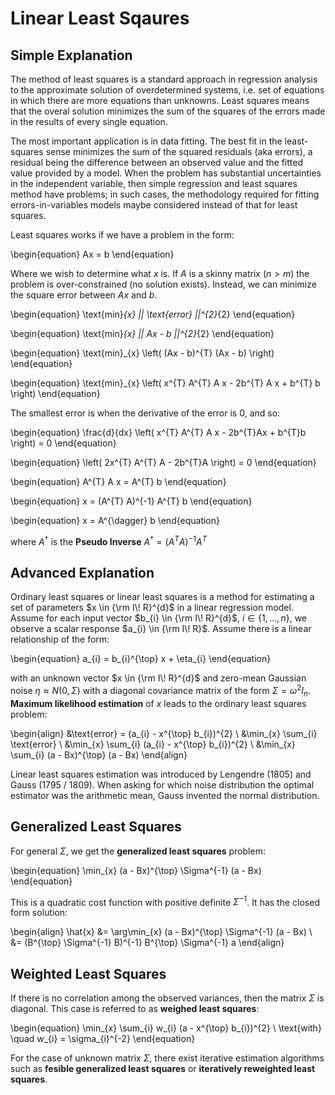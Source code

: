 # Linear Least Sqaures

## Simple Explanation
The method of least squares is a standard approach in regression analysis to
the approximate solution of overdetermined systems, i.e. set of equations in
which there are more equations than unknowns. Least squares means that the
overal solution minimizes the sum of the squares of the errors made in the
results of every single equation.

The most important application is in data fitting. The best fit in the
least-squares sense minimizes the sum of the squared residuals (aka errors),
a residual being the difference between an observed value and the fitted value
provided by a model. When the problem has substantial uncertainties in the
independent variable, then simple regression and least squares method have
problems; in such cases, the methodology required for fitting
errors-in-variables models maybe considered instead of that for least squares.

Least squares works if we have a problem in the form:

\begin{equation}
    Ax = b
\end{equation}

Where we wish to determine what $x$ is. If $A$ is a skinny matrix ($n > m$) the
problem is over-constrained (no solution exists). Instead, we can minimize the
square error between $Ax$ and $b$.

\begin{equation}
    \text{min}_{x} || \text{error} ||^{2}_{2}
\end{equation}

\begin{equation}
    \text{min}_{x} || Ax - b ||^{2}_{2}
\end{equation}

\begin{equation}
    \text{min}_{x} \left( (Ax - b)^{T} (Ax - b) \right)
\end{equation}

\begin{equation}
    \text{min}_{x} \left( x^{T} A^{T} A x - 2b^{T} A x + b^{T} b \right)
\end{equation}

The smallest error is when the derivative of the error is 0, and so:

\begin{equation}
    \frac{d}{dx} \left( x^{T} A^{T} A x - 2b^{T}Ax + b^{T}b \right) = 0
\end{equation}

\begin{equation}
    \left( 2x^{T} A^{T} A - 2b^{T}A \right) = 0
\end{equation}

\begin{equation}
    A^{T} A x = A^{T} b
\end{equation}

\begin{equation}
    x = (A^{T} A)^{-1} A^{T} b
\end{equation}

\begin{equation}
    x = A^{\dagger} b
\end{equation}

where $A^{\dagger}$ is the **Pseudo Inverse** $A^{\dagger} = (A^{T} A)^{-1}
A^{T}$


## Advanced Explanation
Ordinary least squares or linear least squares is a method for estimating a set
of parameters $x \in {\rm I\! R}^{d}$ in a linear regression model. Assume for
each input vector $b_{i} \in {\rm I\! R}^{d}$, $i \in \{ 1, ..., n \}$, we
observe a scalar response $a_{i} \in {\rm I\! R}$. Assume there is a linear
relationship of the form:

\begin{equation}
    a_{i} = b_{i}^{\top} x + \eta_{i}
\end{equation}

with an unknown vector $x \in {\rm I\! R}^{d}$ and zero-mean Gaussian noise
$\eta \approx N(0, \Sigma)$ with a diagonal covariance matrix of the form
$\Sigma = \omega^{2} I_{n}$. **Maximum likelihood estimation** of $x$ leads to
the ordinary least squares problem:

\begin{align}
    &\text{error} = (a_{i} - x^{\top} b_{i})^{2} \\
    &\min_{x} \sum_{i} \text{error} \\
    &\min_{x} \sum_{i} (a_{i} - x^{\top} b_{i})^{2} \\
    &\min_{x} \sum_{i} (a - Bx)^{\top} (a - Bx)
\end{align}

Linear least squares estimation was introduced by Lengendre (1805) and Gauss
(1795 / 1809). When asking for which noise distribution the optimal estimator
was the arithmetic mean, Gauss invented the normal distribution.


## Generalized Least Squares

For general $\Sigma$, we get the **generalized least squares** problem:

\begin{equation}
    \min_{x} (a - Bx)^{\top} \Sigma^{-1} (a - Bx)
\end{equation}

This is a quadratic cost function with positive definite $\Sigma^{-1}$. It has
the closed form solution:

\begin{align}
    \hat{x} &= \arg\min_{x} (a - Bx)^{\top} \Sigma^{-1} (a - Bx) \\
            &= (B^{\top} \Sigma^{-1} B)^{-1} B^{\top} \Sigma^{-1} a
\end{align}


## Weighted Least Squares

If there is no correlation among the observed variances, then the matrix
$\Sigma$ is diagonal. This case is referred to as **weighed least squares**: 

\begin{equation}
    \min_{x} \sum_{i} w_{i} (a - x^{\top} b_{i})^{2} \\
    \text{with} \quad w_{i} = \sigma_{i}^{-2}
\end{equation}

For the case of unknown matrix $\Sigma$, there exist iterative estimation
algorithms such as **fesible generalized least squares** or **iteratively
reweighted least squares**.
